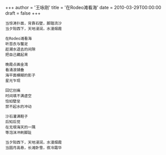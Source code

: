 +++
author = '王咏刚'
title = '在Rodeo滩看海'
date = 2010-03-29T00:00:00
draft = false
+++

<div class="poem">

```
当惊涛扑面，背靠石壁，脚踏流沙
当夕阳西下，天地浸润，水漫烟霞

在Rodeo滩看海
听苔衣与蟹足
趁潮水退去的间隙
把自己藏起来

晚霞点画金湾
看涌浪铺叠
海平面模糊的影子
星光乍现

回忆创痛
时间填不满虚空
恰如壁垒
禁不起水的冲动

沙石灌满鞋子
后知后觉
在无垠海天的一隅
等泡沫冲刷脚趾

当夕阳西下，天地浸润，水漫烟霞
当圆月高悬，长滩卧雪，夜冷霜华
```

</div>
